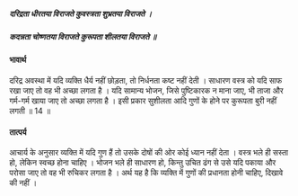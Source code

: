 ##### दरिद्रता धीरतया विराजते कुवस्त्रता शुभ्रतया विराजते ।
##### कदन्नता चोष्णतया विराजते कुरूपता शीलतया विराजते ॥

#### भावार्थ

दरिद्र अवस्था में यदि व्यक्ति धैर्य नहीं छोड़ता, तो निर्धनता कष्ट नहीं देती । साधारण वस्त्र को यदि साफ रखा जाए तो वह भी अच्छा लगता है । यदि सामान्य भोजन, जिसे पुष्टिकारक न माना जाए, भी ताजा और गर्म-गर्म खाया जाए तो अच्छा लगता है । इसी प्रकार सुशीलता आदि गुणों के होने पर कुरूपता बुरी नहीं लगती ॥ 14 ॥

#### तात्पर्य

आचार्य के अनुसार व्यक्ति में यदि गुण हैं तो उसके दोषों की ओर कोई ध्यान नहीं देता । वस्त्र भले ही सस्ता हो, लेकिन स्वच्छ होना चाहिए । भोजन भले ही साधारण हो, किन्तु उचित ढंग से उसे यदि पकाया और परोसा जाए तो वह भी रुचिकर लगता है । अर्थ यह है कि व्यक्ति में गुणों की प्रधानता होनी चाहिए, दिखावे की नहीं ।